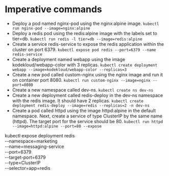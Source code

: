 # Imperative commands

* Deploy a pod named nginx-pod using the nginx:alpine image. `kubectl run nginx-pod --image=nginx:alpine`
* Deploy a redis pod using the redis:alpine image with the labels set to tier=db. `kubectl run redis -l tier=db --image=redis:alpine`
* Create a service redis-service to expose the redis application within the cluster on port 6379. `kubectl expose pod redis --port=6379 --name redis-service`
* Create a deployment named webapp using the image kodekloud/webapp-color with 3 replicas. `kubectl create deployment  webapp --image=kodekloud/webapp-color --replicas=3`
* Create a new pod called custom-nginx using the nginx image and run it on container port 8080. `kubectl run custom-nginx --image=nginx --port=8080`
* Create a new namespace called dev-ns. `kubectl create ns dev-ns`
* Create a new deployment called redis-deploy in the dev-ns namespace with the redis image. It should have 2 replicas. `kubectl create deployment redis-deploy --image=redis --replicas=2 -n dev-ns`
* Create a pod called httpd using the image httpd:alpine in the default namespace. Next, create a service of type ClusterIP by the same name (httpd). The target port for the service should be 80. `kubectl run httpd --image=httpd:alpine --port=80 --expose`

kubectl expose deployment redis \
  --namespace=marketing \
  --name=messaging-service \
  --port=6379 \
  --target-port=6379 \
  --type=ClusterIP \
  --selector=app=redis

